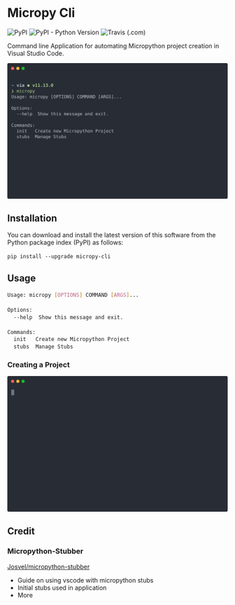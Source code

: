 # Micropy Cli

![PyPI](https://img.shields.io/pypi/v/micropy-cli.svg?style=popout-square)
![PyPI - Python Version](https://img.shields.io/pypi/pyversions/micropy-cli.svg?style=popout-square)
![Travis (.com)](https://img.shields.io/travis/com/BradenM/micropy-cli.svg?style=popout-square)


Command line Application for automating Micropython project creation in Visual Studio Code.

![micropy_still](.github/img/micropy.svg)

## Installation

You can download and install the latest version of this software from the Python package index (PyPI) as follows:

`pip install --upgrade micropy-cli`

## Usage

```sh
Usage: micropy [OPTIONS] COMMAND [ARGS]...

Options:
  --help  Show this message and exit.

Commands:
  init   Create new Micropython Project
  stubs  Manage Stubs
```

### Creating a Project

![micropy_project](.github/img/usage.svg)


## Credit

### Micropython-Stubber
[Josvel/micropython-stubber](https://github.com/Josverl/micropython-stubber)

* Guide on using vscode with micropython stubs
* Initial stubs used in application
* More
